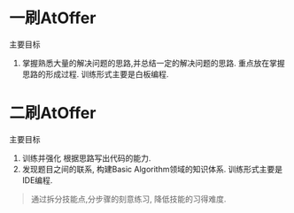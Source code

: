 # 一刷AtOffer
主要目标
1. 掌握熟悉大量的解决问题的思路,并总结一定的解决问题的思路. 重点放在掌握思路的形成过程.
训练形式主要是白板编程.

# 二刷AtOffer
主要目标
1. 训练并强化 根据思路写出代码的能力.
2. 发现题目之间的联系, 构建Basic Algorithm领域的知识体系.
训练形式主要是IDE编程.

> 通过拆分技能点,分步骤的刻意练习, 降低技能的习得难度.
